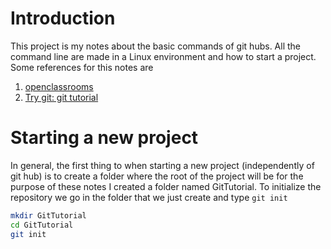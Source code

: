 # Introduction

This project is my notes about the basic commands of git hubs. All the command line are made in a Linux environment and how to start a project. Some references for this notes are

1. [openclassrooms](https://openclassrooms.com/courses/gerer-son-code-avec-git-et-github)
2. [Try git: git tutorial](https://try.github.io/levels/1/challenges/1)

# Starting a new project

In general, the first thing to when starting a new project (independently of git hub) is to create a folder where the root of the project will be for the purpose of these notes I created a folder named GitTutorial. To initialize the repository we go in the folder that we just create and type `git init`

```bash
mkdir GitTutorial
cd GitTutorial
git init
```
